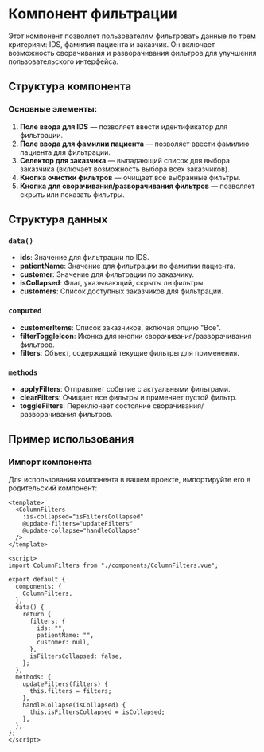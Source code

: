 # Компонент фильтрации

Этот компонент позволяет пользователям фильтровать данные по трем критериям: IDS, фамилия пациента и заказчик. Он включает возможность сворачивания и разворачивания фильтров для улучшения пользовательского интерфейса.

## Структура компонента

### Основные элементы:

1. **Поле ввода для IDS** — позволяет ввести идентификатор для фильтрации.
2. **Поле ввода для фамилии пациента** — позволяет ввести фамилию пациента для фильтрации.
3. **Селектор для заказчика** — выпадающий список для выбора заказчика (включает возможность выбора всех заказчиков).
4. **Кнопка очистки фильтров** — очищает все выбранные фильтры.
5. **Кнопка для сворачивания/разворачивания фильтров** — позволяет скрыть или показать фильтры.

## Структура данных

### `data()`

- **ids**: Значение для фильтрации по IDS.
- **patientName**: Значение для фильтрации по фамилии пациента.
- **customer**: Значение для фильтрации по заказчику.
- **isCollapsed**: Флаг, указывающий, скрыты ли фильтры.
- **customers**: Список доступных заказчиков для фильтрации.

### `computed`

- **customerItems**: Список заказчиков, включая опцию "Все".
- **filterToggleIcon**: Иконка для кнопки сворачивания/разворачивания фильтров.
- **filters**: Объект, содержащий текущие фильтры для применения.

### `methods`

- **applyFilters**: Отправляет событие с актуальными фильтрами.
- **clearFilters**: Очищает все фильтры и применяет пустой фильтр.
- **toggleFilters**: Переключает состояние сворачивания/разворачивания фильтров.

## Пример использования

### Импорт компонента

Для использования компонента в вашем проекте, импортируйте его в родительский компонент:

```vue
<template>
  <ColumnFilters
    :is-collapsed="isFiltersCollapsed"
    @update-filters="updateFilters"
    @update-collapse="handleCollapse"
  />
</template>

<script>
import ColumnFilters from "./components/ColumnFilters.vue";

export default {
  components: {
    ColumnFilters,
  },
  data() {
    return {
      filters: {
        ids: "",
        patientName: "",
        customer: null,
      },
      isFiltersCollapsed: false,
    };
  },
  methods: {
    updateFilters(filters) {
      this.filters = filters;
    },
    handleCollapse(isCollapsed) {
      this.isFiltersCollapsed = isCollapsed;
    },
  },
};
</script>
```
